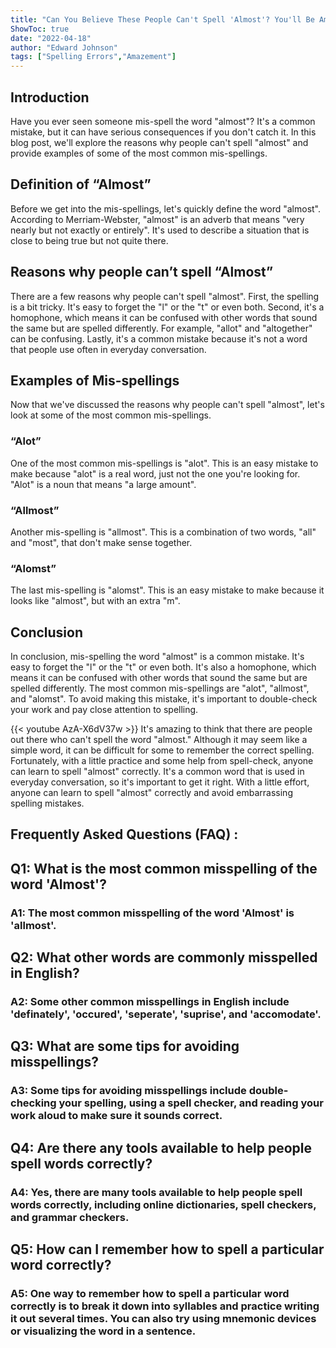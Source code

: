 ```yaml
---
title: "Can You Believe These People Can't Spell 'Almost'? You'll Be Amazed!"
ShowToc: true 
date: "2022-04-18"
author: "Edward Johnson" 
tags: ["Spelling Errors","Amazement"]
---
```

## Introduction

Have you ever seen someone mis-spell the word "almost"? It's a common mistake, but it can have serious consequences if you don't catch it. In this blog post, we'll explore the reasons why people can't spell "almost" and provide examples of some of the most common mis-spellings. 

## Definition of “Almost”

Before we get into the mis-spellings, let's quickly define the word "almost". According to Merriam-Webster, "almost" is an adverb that means "very nearly but not exactly or entirely". It's used to describe a situation that is close to being true but not quite there. 

## Reasons why people can’t spell “Almost”

There are a few reasons why people can't spell "almost". First, the spelling is a bit tricky. It's easy to forget the "l" or the "t" or even both. Second, it's a homophone, which means it can be confused with other words that sound the same but are spelled differently. For example, "allot" and "altogether" can be confusing. Lastly, it's a common mistake because it's not a word that people use often in everyday conversation. 

## Examples of Mis-spellings

Now that we've discussed the reasons why people can't spell "almost", let's look at some of the most common mis-spellings. 

### “Alot”

One of the most common mis-spellings is "alot". This is an easy mistake to make because "alot" is a real word, just not the one you're looking for. "Alot" is a noun that means "a large amount". 

### “Allmost”

Another mis-spelling is "allmost". This is a combination of two words, "all" and "most", that don't make sense together. 

### “Alomst”

The last mis-spelling is "alomst". This is an easy mistake to make because it looks like "almost", but with an extra "m". 

## Conclusion

In conclusion, mis-spelling the word "almost" is a common mistake. It's easy to forget the "l" or the "t" or even both. It's also a homophone, which means it can be confused with other words that sound the same but are spelled differently. The most common mis-spellings are "alot", "allmost", and "alomst". To avoid making this mistake, it's important to double-check your work and pay close attention to spelling.

{{< youtube AzA-X6dV37w >}} 
It's amazing to think that there are people out there who can't spell the word "almost." Although it may seem like a simple word, it can be difficult for some to remember the correct spelling. Fortunately, with a little practice and some help from spell-check, anyone can learn to spell "almost" correctly. It's a common word that is used in everyday conversation, so it's important to get it right. With a little effort, anyone can learn to spell "almost" correctly and avoid embarrassing spelling mistakes.

## Frequently Asked Questions (FAQ) :
<h2>Q1: What is the most common misspelling of the word 'Almost'?</h2>

<h3>A1: The most common misspelling of the word 'Almost' is 'allmost'.</h3>

<h2>Q2: What other words are commonly misspelled in English?</h2>

<h3>A2: Some other common misspellings in English include 'definately', 'occured', 'seperate', 'suprise', and 'accomodate'.</h3>

<h2>Q3: What are some tips for avoiding misspellings?</h2>

<h3>A3: Some tips for avoiding misspellings include double-checking your spelling, using a spell checker, and reading your work aloud to make sure it sounds correct.</h3>

<h2>Q4: Are there any tools available to help people spell words correctly?</h2>

<h3>A4: Yes, there are many tools available to help people spell words correctly, including online dictionaries, spell checkers, and grammar checkers.</h3>

<h2>Q5: How can I remember how to spell a particular word correctly?</h2>

<h3>A5: One way to remember how to spell a particular word correctly is to break it down into syllables and practice writing it out several times. You can also try using mnemonic devices or visualizing the word in a sentence.</h3>





